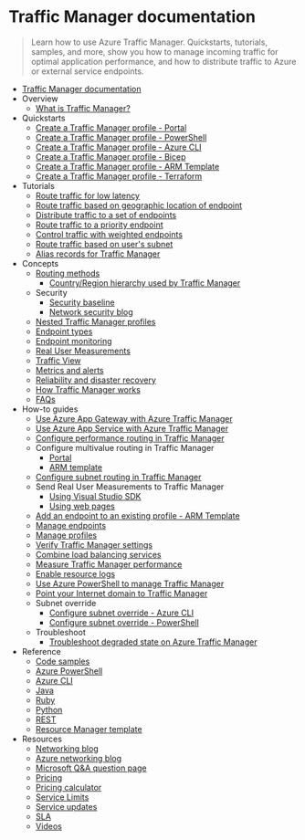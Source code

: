 # Traffic Manager documentation
> Learn how to use Azure Traffic Manager. Quickstarts, tutorials, samples, and more, show you how to manage incoming traffic for optimal application performance, and how to distribute traffic to Azure or external service endpoints.
  - [Traffic Manager documentation](https://learn.microsoft.com/en-us/azure/traffic-manager/)
  - Overview
    - [What is Traffic Manager?](https://learn.microsoft.com/en-us/azure/traffic-manager/traffic-manager-overview)
  - Quickstarts
    - [Create a Traffic Manager profile - Portal](https://learn.microsoft.com/en-us/azure/traffic-manager/quickstart-create-traffic-manager-profile)
    - [Create a Traffic Manager profile - PowerShell](https://learn.microsoft.com/en-us/azure/traffic-manager/quickstart-create-traffic-manager-profile-powershell)
    - [Create a Traffic Manager profile - Azure CLI](https://learn.microsoft.com/en-us/azure/traffic-manager/quickstart-create-traffic-manager-profile-cli)
    - [Create a Traffic Manager profile - Bicep](https://learn.microsoft.com/en-us/azure/traffic-manager/quickstart-create-traffic-manager-profile-bicep)
    - [Create a Traffic Manager profile - ARM Template](https://learn.microsoft.com/en-us/azure/traffic-manager/quickstart-create-traffic-manager-profile-template)
    - [Create a Traffic Manager profile - Terraform](https://learn.microsoft.com/en-us/azure/traffic-manager/quickstart-create-traffic-manager-profile-terraform)
  - Tutorials
    - [Route traffic for low latency](https://learn.microsoft.com/en-us/azure/traffic-manager/tutorial-traffic-manager-improve-website-response)
    - [Route traffic based on geographic location of endpoint](https://learn.microsoft.com/en-us/azure/traffic-manager/traffic-manager-configure-geographic-routing-method)
    - [Distribute traffic to a set of endpoints](https://learn.microsoft.com/en-us/azure/traffic-manager/traffic-manager-configure-weighted-routing-method)
    - [Route traffic to a priority endpoint](https://learn.microsoft.com/en-us/azure/traffic-manager/traffic-manager-configure-priority-routing-method)
    - [Control traffic with weighted endpoints](https://learn.microsoft.com/en-us/azure/traffic-manager/tutorial-traffic-manager-weighted-endpoint-routing)
    - [Route traffic based on user's subnet](https://learn.microsoft.com/en-us/azure/traffic-manager/tutorial-traffic-manager-subnet-routing)
    - [Alias records for Traffic Manager](https://learn.microsoft.com/en-us/azure/dns/tutorial-alias-tm?toc=%2fazure%2ftraffic-manager%2ftoc.json)
  - Concepts
    - [Routing methods](https://learn.microsoft.com/en-us/azure/traffic-manager/traffic-manager-routing-methods)
      - [Country/Region hierarchy used by Traffic Manager](https://learn.microsoft.com/en-us/azure/traffic-manager/traffic-manager-geographic-regions)
    - Security
      - [Security baseline](https://learn.microsoft.com/security/benchmark/azure/baselines/traffic-manager-security-baseline?toc=/azure/traffic-manager/toc.json)
      - [Network security blog](https://techcommunity.microsoft.com/category/azure-network-security/blog/azurenetworksecurityblog)
    - [Nested Traffic Manager profiles](https://learn.microsoft.com/en-us/azure/traffic-manager/traffic-manager-nested-profiles)
    - [Endpoint types](https://learn.microsoft.com/en-us/azure/traffic-manager/traffic-manager-endpoint-types)
    - [Endpoint monitoring](https://learn.microsoft.com/en-us/azure/traffic-manager/traffic-manager-monitoring)
    - [Real User Measurements](https://learn.microsoft.com/en-us/azure/traffic-manager/traffic-manager-rum-overview)
    - [Traffic View](https://learn.microsoft.com/en-us/azure/traffic-manager/traffic-manager-traffic-view-overview)
    - [Metrics and alerts](https://learn.microsoft.com/en-us/azure/traffic-manager/traffic-manager-metrics-alerts)
    - [Reliability and disaster recovery](https://learn.microsoft.com/en-us/azure/networking/disaster-recovery-dns-traffic-manager)
    - [How Traffic Manager works](https://learn.microsoft.com/en-us/azure/traffic-manager/traffic-manager-how-it-works)
    - [FAQs](https://learn.microsoft.com/en-us/azure/traffic-manager/traffic-manager-FAQs)
  - How-to guides
    - [Use Azure App Gateway with Azure Traffic Manager](https://learn.microsoft.com/en-us/azure/traffic-manager/traffic-manager-use-with-application-gateway)
    - [Use Azure App Service with Azure Traffic Manager](https://learn.microsoft.com/en-us/azure/traffic-manager/traffic-manager-use-azure-app-service)
    - [Configure performance routing in Traffic Manager](https://learn.microsoft.com/en-us/azure/traffic-manager/traffic-manager-configure-performance-routing-method)
    - Configure multivalue routing in Traffic Manager
      - [Portal](https://learn.microsoft.com/en-us/azure/traffic-manager/traffic-manager-configure-multivalue-routing-method)
      - [ARM template](https://learn.microsoft.com/en-us/azure/traffic-manager/configure-multivalue-routing-method-template)
    - [Configure subnet routing in Traffic Manager](https://learn.microsoft.com/en-us/azure/traffic-manager/traffic-manager-configure-subnet-routing-method)
    - Send Real User Measurements to Traffic Manager
      - [Using Visual Studio SDK](https://learn.microsoft.com/en-us/azure/traffic-manager/traffic-manager-create-rum-visual-studio)
      - [Using web pages](https://learn.microsoft.com/en-us/azure/traffic-manager/traffic-manager-create-rum-web-pages)
    - [Add an endpoint to an existing profile - ARM Template](https://learn.microsoft.com/en-us/azure/traffic-manager/how-to-add-endpoint-existing-profile-template)
    - [Manage endpoints](https://learn.microsoft.com/en-us/azure/traffic-manager/traffic-manager-manage-endpoints)
    - [Manage profiles](https://learn.microsoft.com/en-us/azure/traffic-manager/traffic-manager-manage-profiles)
    - [Verify Traffic Manager settings](https://learn.microsoft.com/en-us/azure/traffic-manager/traffic-manager-testing-settings)
    - [Combine load balancing services](https://learn.microsoft.com/en-us/azure/traffic-manager/traffic-manager-load-balancing-azure)
    - [Measure Traffic Manager performance](https://learn.microsoft.com/en-us/azure/traffic-manager/traffic-manager-performance-considerations)
    - [Enable resource logs](https://learn.microsoft.com/en-us/azure/traffic-manager/traffic-manager-diagnostic-logs)
    - [Use Azure PowerShell to manage Traffic Manager](https://learn.microsoft.com/en-us/azure/traffic-manager/traffic-manager-powershell-arm)
    - [Point your Internet domain to Traffic Manager](https://learn.microsoft.com/en-us/azure/traffic-manager/traffic-manager-point-internet-domain)
    - Subnet override
      - [Configure subnet override - Azure CLI](https://learn.microsoft.com/en-us/azure/traffic-manager/traffic-manager-subnet-override-cli)
      - [Configure subnet override - PowerShell](https://learn.microsoft.com/en-us/azure/traffic-manager/traffic-manager-subnet-override-powershell)
    - Troubleshoot
      - [Troubleshoot degraded state on Azure Traffic Manager](https://learn.microsoft.com/en-us/azure/traffic-manager/traffic-manager-troubleshooting-degraded)
  - Reference
    - [Code samples](https://azure.microsoft.com/resources/samples/?service=traffic-manager)
    - [Azure PowerShell](https://learn.microsoft.com/powershell/module/az.trafficmanager)
    - [Azure CLI](https://learn.microsoft.com/cli/azure/network/traffic-manager)
    - [Java](https://learn.microsoft.com/java/api/com.microsoft.azure.management.trafficmanager)
    - [Ruby](https://www.rubydoc.info/gems/azure_mgmt_traffic_manager)
    - [Python](https://azure.github.io/azure-sdk-for-python/trafficmanager.html)
    - [REST](https://learn.microsoft.com/rest/api/trafficmanager/)
    - [Resource Manager template](https://learn.microsoft.com/azure/templates/microsoft.network/trafficmanagerprofiles)
  - Resources
    - [Networking blog](https://techcommunity.microsoft.com/category/azure/blog/azurenetworkingblog)
    - [Azure networking blog](https://azure.microsoft.com/blog/topics/networking/)
    - [Microsoft Q&A question page](https://learn.microsoft.com/answers/topics/azure-virtual-network.html)
    - [Pricing](https://azure.microsoft.com/pricing/details/traffic-manager/)
    - [Pricing calculator](https://azure.microsoft.com/pricing/calculator/)
    - [Service Limits](https://learn.microsoft.com/en-us/azure/azure-resource-manager/management/azure-subscription-service-limits)
    - [Service updates](https://azure.microsoft.com/updates/?product=traffic-manager)
    - [SLA](https://azure.microsoft.com/support/legal/sla/traffic-manager/)
    - [Videos](https://azure.microsoft.com/resources/videos/index/?services=traffic-manager)
